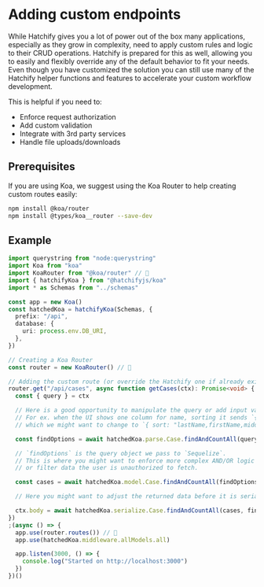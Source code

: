 # Adding custom endpoints

While Hatchify gives you a lot of power out of the box many applications, especially as they grow in complexity, need to apply custom rules and logic to their CRUD operations. Hatchify is prepared for this as well, allowing you to easily and flexibly override any of the default behavior to fit your needs. Even though you have customized the solution you can still use many of the Hatchify helper functions and features to accelerate your custom workflow development.

This is helpful if you need to:

- Enforce request authorization
- Add custom validation
- Integrate with 3rd party services
- Handle file uploads/downloads

## Prerequisites

If you are using Koa, we suggest using the Koa Router to help creating custom routes easily:

```bash
npm install @koa/router
npm install @types/koa__router --save-dev
```

## Example

```typescript
import querystring from "node:querystring"
import Koa from "koa"
import KoaRouter from "@koa/router" // 👀
import { hatchifyKoa } from "@hatchifyjs/koa"
import * as Schemas from "../schemas"

const app = new Koa()
const hatchedKoa = hatchifyKoa(Schemas, {
  prefix: "/api",
  database: {
    uri: process.env.DB_URI,
  },
})

// Creating a Koa Router
const router = new KoaRouter() // 👀

// Adding the custom route (or override the Hatchify one if already exists)
router.get("/api/cases", async function getCases(ctx): Promise<void> {
  const { query } = ctx

  // Here is a good opportunity to manipulate the query or add input validation.
  // For ex. when the UI shows one column for name, sorting it sends `{ sort: "name" }`
  // which we might want to change to `{ sort: "lastName,firstName,middleInitial" }`

  const findOptions = await hatchedKoa.parse.Case.findAndCountAll(querystring.stringify(query))

  // `findOptions` is the query object we pass to `Sequelize`.
  // This is where you might want to enforce more complex AND/OR logic
  // or filter data the user is unauthorized to fetch.

  const cases = await hatchedKoa.model.Case.findAndCountAll(findOptions)

  // Here you might want to adjust the returned data before it is serialized and returned to the client.

  ctx.body = await hatchedKoa.serialize.Case.findAndCountAll(cases, findOptions.attributes)
})
;(async () => {
  app.use(router.routes()) // 👀
  app.use(hatchedKoa.middleware.allModels.all)

  app.listen(3000, () => {
    console.log("Started on http://localhost:3000")
  })
})()
```

